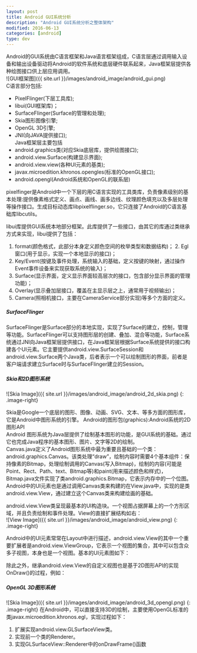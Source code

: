 ```yaml
---
layout: post
title: Android GUI系统分析
description: "Android GUI系统分析之整体架构"
modified: 2016-06-13
categories: [android]
type: dev
---
```


Android的GUI系统由C语言框架和Java语言框架组成，C语言层通过调用输入设备和输出设备驱动将Android的软件系统和底层硬件联系起来，Java框架层提供各种绘图接口供上层应用调用。  
![GUI框架图]({{ site.url }}/images/android_image/android_gui.png)  
C语言部分包括:  
* PixelFlinger(下层工具库);  
* libui(GUI框架库)；  
* SurfaceFlinger(Surface的管理和处理);
* Skia图形图像引擎;  
* OpenGL 3D引擎;  
* JNI(向JAVA提供接口);  
Java框架层主要包括  
* android.graphics类(对应Skia底层库，提供绘图接口);  
* android.view.Surface(构建显示界面);  
* android.view.view(各种UI元素的基类);  
* javax.microedition.khronos.opengles(标准的OpenGL接口);  
* android.opengl(Android系统和OpenGL的联系层)  

pixelfinger是Android中一个下层的用C语言实现的工具类库，负责像素级别的基本处理:提供像素格式定义、画点、画线、画多边线、纹理颜色填充以及多层处理等操作接口。生成目标动态库libpixelflinger.so，它只连接了Android的C语言基础库libcutils。  

libui库提供GUI系统本地部分框架。此库提供了一些接口，由其它的库通过类继承方式来实现，libui提供了包括：  
1. format(颜色格式，此部分本身定义颜色空间的枚举类型和数据结构)；  2. Egl窗口(用于显示，实现一个本地显示的接口)；  
3. Key/Event(按键及事件处理，系统输入的基础，定义按键的映射，通过操作Event事件设备来实现获取系统的输入)；
4. Surface(显示界面，定义显示界面较高层次的接口，包含部分显示界面的管理功能)；  
5. Overlay(显示叠加层接口，覆盖在主显示层之上，通常用于视频输出)；  
6. Camera(照相机接口，主要在CameraService部分实现)等多个方面的定义。      

##### SurfaceFlinger
SurfaceFlinger是Surface部分的本地实现，实现了Surface的建立，控制，管理等功能。SurfaceFlinger可以支持图形层的创建、叠加、混合等功能，Surface系统通过JNI向Java框架层提供接口，在Java框架层根据Surface系统提供的接口构建各个UI元素。它主要提供android.view.SurfaceSession和android.view.Surface两个Java类，后者表示一个可以绘制图形的界面，前者是客户端请求建立Surface时与SurfaceFlinger建立的Session。 
##### Skia和2D图形系统  
![Skia Image]({{ site.url }}/images/android_image/android_2d_skia.png)
{: .image-right}  

Skia是Google一个底层的图形、图像、动画、SVG、文本、等多方面的图形库，它是Android中图形系统的引擎。 
Android的图形包(graphics):Android系统的2D图形API  
Android 图形系统为Java层提供了绘制基本图形的功能，是GUI系统的基础。通过它也完成Java程序的基本图形、图片、文字等2D的绘制。  
Canvas.java定义了Android图形系统中最为重要且基础的一个类：android.graphics.Canvas。该类处理“draw”，绘制内容时需要4个基本组件：保持像素的Bitmap，处理绘制调用的Canvas(写入Bitmap)，绘制的内容(可能是Point、Rect、Path、text、Bitmap等)和paint(用来描述颜色和样式)，Bitmap.java文件实现了类android.graphics.Bitmap，它表示内存中的一个位图。Android中的UI元素也是通过调用Canvas类来构建的在View.java中，实现的是类android.view.View，通过建立这个Canvas类来构建绘画的基础。  

android.view.View类呈现最基本的UI构造块。一个视图占据屏幕上的一个方形区域，并且负责绘制和事件处理。View的直接扩展结构如右：  
![View Image]({{ site.url }}/images/android_image/android_view.png)
{: .image-right}

Android中的UI元素常常在Layout中进行描述，android.view.View的其中一个重要扩展者是android.view.ViewGroup，它表示一个视图的集合，其中可以包含众多子视图，本身也是一个视图。基本的UI元素图如下：  

除此之外，继承android.view.View的自定义视图也是基于2D图形API的实现OnDraw()的过程，例如：  

##### OpenGL 3D图形系统
![Skia Image]({{ site.url }}/images/android_image/android_3d_opengl.png)
{: .image-right} 
在Android中，可以直接支持3D的绘制，主要使用OpenGL标准的类javax.microedition.khronos.egl，实现过程如下：  
1. 扩展实现android.view.GLSurfaceView类。  
2. 实现前一个类的Renderer。  
3. 实现GLSurfaceView::Renderer中的onDrawFrame()函数  

